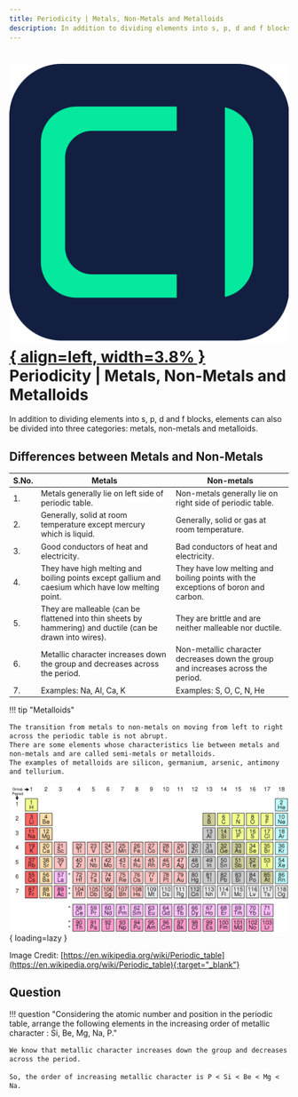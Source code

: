 ```yaml
---
title: Periodicity | Metals, Non-Metals and Metalloids
description: In addition to dividing elements into s, p, d and f blocks, elements can also be divided into three categories - metals, non-metals and metalloids.
---
```


# [![ChemistryEdu Logo](../../images/favicon.svg){ align=left, width=3.8% }](../../index.md)  Periodicity | Metals, Non-Metals and Metalloids

In addition to dividing elements into s, p, d and f blocks, elements can also be divided into three categories: metals, non-metals and metalloids.

## Differences between Metals and Non-Metals

|S.No. |	Metals                                                                                                      |   Non-metals
|------|----------------------------------------------------------------------------------------------------------------|-------------------------------------------------------------------------------------
|1.	   |    Metals generally lie on left side of periodic table.                                                        |	Non-metals generally lie on right side of periodic table.
|2.	   |    Generally, solid at room temperature except mercury which is liquid.                                        |   Generally, solid or gas at room temperature.
|3.	   |    Good conductors of heat and electricity.	                                                                |   Bad conductors of heat and electricity.
|4.	   |    They have high melting and boiling points except gallium and caesium which have low melting point.          |	They have low melting and boiling points with the exceptions of boron and carbon.
|5.	   |    They are malleable (can be flattened into thin sheets by hammering) and ductile (can be drawn into wires).  |	They are brittle and are neither malleable nor ductile.
|6.	   |    Metallic character increases down the group and decreases across the period.                                |	Non-metallic character decreases down the group and increases across the period.
|7.	   |    Examples: Na, Al, Ca, K	                                                                                    |   Examples: S, O, C, N, He

!!! tip "Metalloids"

    The transition from metals to non-metals on moving from left to right across the periodic table is not abrupt.
    There are some elements whose characteristics lie between metals and non-metals and are called semi-metals or metalloids.
    The examples of metalloids are silicon, germanium, arsenic, antimony and tellurium.

![Modern periodic table](images/modern_periodic_table.png){ loading=lazy }

Image Credit: [https://en.wikipedia.org/wiki/Periodic_table](https://en.wikipedia.org/wiki/Periodic_table){:target="_blank"}

## Question

!!! question "Considering the atomic number and position in the periodic table, arrange the following elements in the increasing order of metallic character : Si, Be, Mg, Na, P."

    We know that metallic character increases down the group and decreases across the period.

    So, the order of increasing metallic character is P < Si < Be < Mg < Na.
